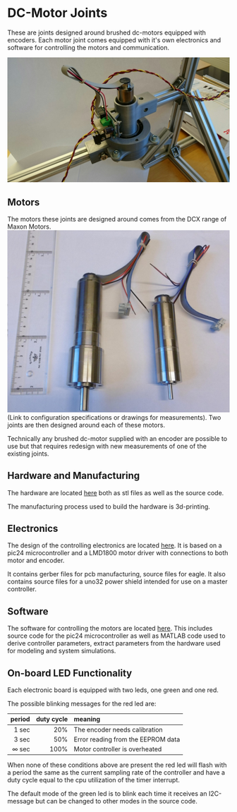 # DC-Motor Joints

These are joints designed around brushed dc-motors equipped with encoders. Each motor joint comes equipped with it's own electronics and software for controlling the motors and communication.

![assembled joint](./img/hardware_joint.JPG)

## Motors
The motors these joints are designed around comes from the DCX range of Maxon Motors.
![The motors](./img/the_motors.JPG)
(Link to configuration specifications or drawings for measurements). Two joints are then designed around each of these motors.

Technically any brushed dc-motor supplied with an encoder are possible to use but that requires redesign with new measurements of one of the existing joints.

## Hardware and Manufacturing
The hardware are located [here](./hardware) both as stl files as well as the source code.

The manufacturing process used to build the hardware is 3d-printing.

## Electronics
The design of the controlling electronics are located [here](./electronics). It is based on a pic24 microcontroller and a LMD1800 motor driver with connections to both motor and encoder.

It contains gerber files for pcb manufacturing, source files for eagle. It also contains source files for a uno32 power shield intended for use on a master controller.

## Software
The software for controlling the motors are located [here](./software). This includes source code for the pic24 microcontroller as well as MATLAB code used to derive controller parameters, extract parameters from the hardware used for modeling and system simulations.

## On-board LED Functionality
Each electronic board is equipped with two leds, one green and one red.

The possible blinking messages for the red led are:

| period | duty cycle | meaning |
| ---: | ---: | :--- |
| 1 sec | 20% | The encoder needs calibration |
| 3 sec | 50% | Error reading from the EEPROM data |
| &infin; sec | 100% | Motor controller is overheated | 

When none of these conditions above are present the red led will flash with a period the same as the current sampling rate of the controller and have a duty cycle equal to the cpu utilization of the timer interrupt.

The default mode of the green led is to blink each time it receives an I2C-message but can be changed to other modes in the source code.